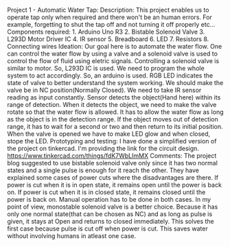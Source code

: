 Project 1 - Automatic Water Tap:
  Description:
    This project enables us to operate tap only when required and there won't be an human errors.
    For example, forgetting to shut the tap off and not turning it off properly etc...
  Components required:
    1. Arduino Uno R3 
    2. Bistable Solenoid Valve
    3. L293D Motor Driver IC
    4. IR sensor
    5. Breadboard
    6. LED
    7. Resistors
    8. Connecting wires
  Ideation:
    Our goal here is to automate the water flow. 
    One can control the water flow by using a valve and a solenoid valve is used to control the flow of fluid using eletric signals.
    Controlling a solenoid valve is similar to motor. So, L293D IC is used.
    We need to program the whole system to act accordingly. So, an arduino is used.
    RGB LED indicates the state of valve to better understand the system working.
    We should make the valve be in NC position(Normally Closed).
    We need to take IR sensor reading as input constantly. Sensor detects the object(Hand here) within its range of detection.
    When it detects the object, we need to make the valve rotate so that the water flow is allowed.
    It has to allow the water flow as long as the object is in the detection range.
    If the object moves out of detection range, it has to wait for a second or two and then return to its initial position.
    When the valve is opened we have to make LED glow and when closed, stope the LED.
  Prototyping and testing:
    I have done a simplified version of the project on tinkercad. I'm providing the link for the circuit design.
    https://www.tinkercad.com/things/fdK7WbLImMX
  Comments:
    The project blog suggested to use bistable solenoid valve only since it has two normal states and a single pulse is enough for it reach the other.
    They have explained some cases of power cuts where the disadvantages are there. 
    If power is cut when it is in open state, it remains open until the power is back on.
    If power is cut when it is in closed state, it remains closed until the power is back on.
    Manual operation has to be done in both cases.
    In my point of view, monostable solenoid valve is a better choice. 
    Because it has only one normal state(that can be chosen as NC) and as long as pulse is given, it stays at Open and returns to closed immediately.
    This solves the first case because pulse is cut off when power is cut. This saves water without involving humans in atleast one case. 
    
    
    
